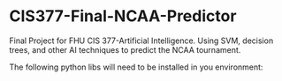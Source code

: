 # CIS377-Final-NCAA-Predictor
Final Project for FHU CIS 377-Artificial Intelligence. Using SVM, decision trees, and other AI techniques to predict the NCAA tournament.

The following python libs will need to be installed in you environment:
  
